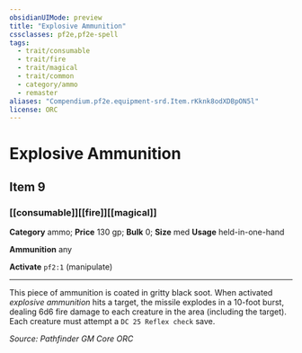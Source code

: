 ```yaml
---
obsidianUIMode: preview
title: "Explosive Ammunition"
cssclasses: pf2e,pf2e-spell
tags:
  - trait/consumable
  - trait/fire
  - trait/magical
  - trait/common
  - category/ammo
  - remaster
aliases: "Compendium.pf2e.equipment-srd.Item.rKknk8odXDBpON5l"
license: ORC
---
```

# Explosive Ammunition
## Item 9
### [[consumable]][[fire]][[magical]]

**Category** ammo; 
**Price** 130 gp; 
**Bulk** 0; **Size** med
**Usage** held-in-one-hand

**Ammunition** any

**Activate** `pf2:1` (manipulate)

* * *

This piece of ammunition is coated in gritty black soot. When activated _explosive ammunition_ hits a target, the missile explodes in a 10-foot burst, dealing 6d6 fire damage to each creature in the area (including the target). Each creature must attempt a `DC 25 Reflex check` save.

*Source: Pathfinder GM Core*
*ORC*